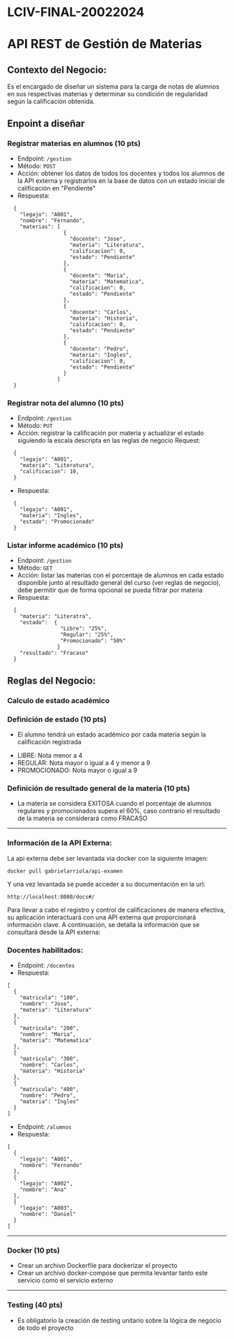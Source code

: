 # LCIV-FINAL-20022024 

# API REST de Gestión de Materias

## Contexto del Negocio:
Es el encargado de diseñar un sistema para la carga de notas de alumnos en sus respectivas materias y determinar su condición de regularidad según la calificación obtenida.

## Enpoint a diseñar

### Registrar materias en alumnos **(10 pts)**

- Endpoint: ```/gestion```
- Método: ```POST```
- Acción: obtener los datos de todos los docentes y todos los alumnos de la API externa y registrarlos en la base de datos con un estado inicial de calificación en "Pendiente"
- Respuesta:
```
  {
    "legajo": "A001",
    "nombre": "Fernando",
    "materias": [
                  {
                    "docente": "Jose",
                    "materia": "Literatura",
                    "calificacion": 0,
                    "estado": "Pendiente"
                  },
                  {
                    "docente": "Maria",
                    "materia": "Matematica",
                    "calificacion": 0,
                    "estado": "Pendiente"
                  },
                  {
                    "docente": "Carlos",
                    "materia": "Historia",
                    "calificacion": 0,
                    "estado": "Pendiente"
                  },
                  {
                    "docente": "Pedro",
                    "materia": "Ingles",
                    "calificacion": 0,
                    "estado": "Pendiente"
                  }
                ]
  }
```

### Registrar nota del alumno **(10 pts)**

- Endpoint: ```/gestion```
- Método: ```PUT```
- Acción: registrar la calificación por materia y actualizar el estado siguiendo la escala descripta en las reglas de negocio
 Request:
```
  {
    "legajo": "A001",
    "materia": "Literatura",
    "calificacion": 10,
  }
```
- Respuesta:
```
  {
    "legajo": "A001",
    "materia": "Ingles",
    "estado": "Promocionado"
  }
```

### Listar informe académico **(10 pts)**

- Endpoint: ```/gestion```
- Método: ```GET```
- Acción: listar las materias con el porcentaje de alumnos en cada estado disponible junto al resultado general del curso (ver reglas de negocio), debe permitir que de forma opcional se pueda filtrar por materia
- Respuesta:
```
  {
    "materia": "Literatra",
    "estado":  {
                 "Libre": "25%",
                 "Regular": "25%",
                 "Promocionado": "50%"
                }
    "resultado": "Fracaso"
  }
```

## Reglas del Negocio:

### Calculo de estado académico

### Definición de estado **(10 pts)**
- El alumno tendrá un estado académico por cada materia según la calificación registrada

* LIBRE: Nota menor a 4
* REGULAR: Nota mayor o igual a 4 y menor a 9
* PROMOCIONADO: Nota mayor o igual a 9

### Definición de resultado general de la materia **(10 pts)**
- La materia se considera EXITOSA cuando el porcentaje de alumnos regulares y promocionados supera el 60%, caso contrario el resultado de la materia se considerará como FRACASO

---

### Información de la API Externa:

La api externa debe ser levantada via docker con la siguiente imagen:

``` docker pull gabrielarriola/api-examen ```

Y una vez levantada se puede acceder a su documentación en la url:

``` http://localhost:8080/docs#/ ```

Para llevar a cabo el registro y control de calificaciones de manera efectiva,
su aplicación interactuará con una API externa que proporcionará información clave.
A continuación, se detalla la información que se consultará desde la API externa:

### Docentes habilitados:

- Endpoint: ```/docentes```
- Respuesta:
```
[
  {
    "matricula": "100",
    "nombre": "Jose",
    "materia": "Literatura"
  },
  {
    "matricula": "200",
    "nombre": "Maria",
    "materia": "Matematica"
  },
  {
    "matricula": "300",
    "nombre": "Carlos",
    "materia": "Historia"
  },
  {
    "matricula": "400",
    "nombre": "Pedro",
    "materia": "Ingles"
  }
]
```


- Endpoint: ```/alumnos```
- Respuesta:
```
[
  {
    "legajo": "A001",
    "nombre": "Fernando"
  },
  {
    "legajo": "A002",
    "nombre": "Ana"
  },
  {
    "legajo": "A003",
    "nombre": "Daniel"
  }
]
```
---
### Docker (10 pts)
- Crear un archivo Dockerfile para dockerizar el proyecto
- Crear un archivo docker-compose que permita levantar tanto este servicio como el servicio externo
---
### Testing **(40 pts)**
- Es obligatorio la creación de testing unitario sobre la lógica de negocio de todo el proyecto
